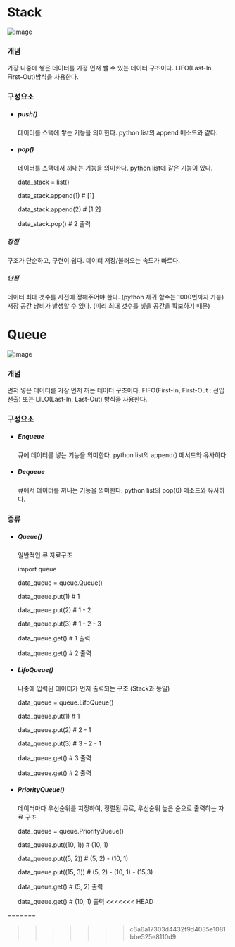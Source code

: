 # Stack

![image](https://blog.kakaocdn.net/dn/eJXlhV/btqCIEOloxQ/5Kfl9PdVKpbWk7ldKV7La1/img.png)

### 개념

가장 나중에 쌓은 데이터를 가정 먼저 뺄 수 있는 데이터 구조이다. LIFO(Last-In, First-Out)방식을 사용한다.


### 구성요소

- ##### push()

  데이터를 스택에 쌓는 기능을 의미한다. python list의 append 메소드와 같다.

- ##### pop()

  데이터를 스택에서 꺼내는 기능을 의미한다. python list에 같은 기능이 있다.

  data_stack = list()
  
  data_stack.append(1) # [1]
  
  data_stack.append(2) # [1 2]
  
  data_stack.pop() # 2 출력

##### 장점

구조가 단순하고, 구현이 쉽다.
데이터 저장/불러오는 속도가 빠르다. 

##### 단점

데이터 최대 갯수를 사전에 정해주어야 한다. (python 재귀 함수는 1000번까지 가능)
저장 공간 낭비가 발생할 수 있다. (미리 최대 갯수를 넣을 공간을 확보하기 때문)


# Queue

![image](https://blog.kakaocdn.net/dn/xXlwr/btqCKAxDjvV/w2Ka83zVLTsUOGLS4rmmSK/img.png)

### 개념

먼저 넣은 데이터를 가장 먼저 꺼는 데이터 구조이다.
FIFO(First-In, First-Out : 선입선출) 또는 LILO(Last-In, Last-Out) 방식을 사용한다.


### 구성요소

- ##### Enqueue

  큐에 데이터를 넣는 기능을 의미한다. python list의 append() 메서드와 유사하다.
  
- ##### Dequeue 

  큐에서 데이터를 꺼내는 기능을 의미한다. python list의 pop(0) 메소드와 유사하다.


### 종류

- ##### Queue()

  일반적인 큐 자료구조

  import queue
  
  data_queue = queue.Queue() 
  
  data_queue.put(1) # 1 
  
  data_queue.put(2) # 1 - 2 
  
  data_queue.put(3) # 1 - 2 - 3 
  
  data_queue.get() # 1 출력 
  
  data_queue.get() # 2 출력

- ##### LifoQueue()

  나중에 입력된 데이터가 먼저 출력되는 구조 (Stack과 동일)
  
  data_queue = queue.LifoQueue() 
  
  data_queue.put(1) # 1 
  
  data_queue.put(2) # 2 - 1 
  
  data_queue.put(3) # 3 - 2 - 1 
  
  data_queue.get() # 3 출력 
  
  data_queue.get() # 2 출력
  
   
- ##### PriorityQueue()

  데이터마다 우선순위를 지정하여, 정렬된 큐로, 우선순위 높은 순으로 출력하는 자료 구조

  data_queue = queue.PriorityQueue() 
  
  data_queue.put((10, 1)) # (10, 1) 
  
  data_queue.put((5, 2)) # (5, 2) - (10, 1) 
  
  data_queue.put((15, 3)) # (5, 2) - (10, 1) - (15,3) 
  
  data_queue.get() # (5, 2) 출력 
  
  data_queue.get() # (10, 1) 출력
<<<<<<< HEAD

=======
>>>>>>> c6a6a17303d4432f9d4035e1081bbe525e8110d9

